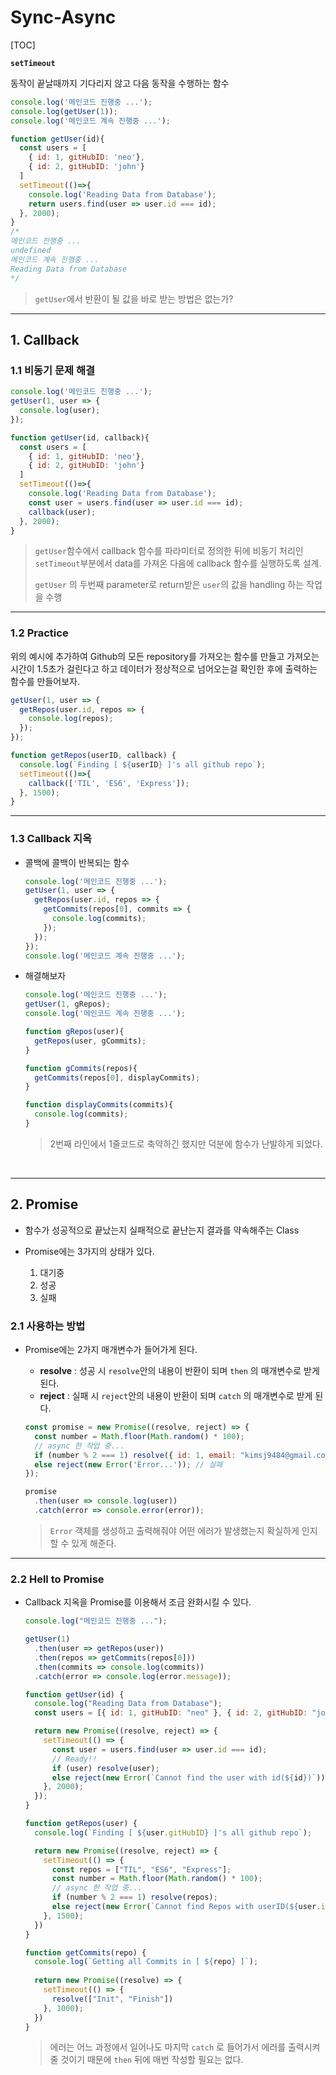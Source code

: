# Sync-Async

[TOC]

**`setTimeout`**

동작이 끝날때까지 기다리지 않고 다음 동작을 수행하는 함수 

```js
console.log('메인코드 진행중 ...');
console.log(getUser(1));
console.log('메인코드 계속 진행중 ...');

function getUser(id){
  const users = [
    { id: 1, gitHubID: 'neo'},
    { id: 2, gitHubID: 'john'}
  ]
  setTimeout(()=>{
    console.log('Reading Data from Database');
    return users.find(user => user.id === id);
  }, 2000);
}
/*
메인코드 진행중 ...
undefined
메인코드 계속 진행중 ...
Reading Data from Database
*/
```

> `getUser`에서 반환이 될 값을 바로 받는 방법은 없는가?

---

## 1. Callback

### 1.1 비동기 문제 해결

```js
console.log('메인코드 진행중 ...');
getUser(1, user => {
  console.log(user);
});

function getUser(id, callback){
  const users = [
    { id: 1, gitHubID: 'neo'},
    { id: 2, gitHubID: 'john'}
  ]
  setTimeout(()=>{
    console.log('Reading Data from Database');
    const user = users.find(user => user.id === id);
    callback(user);
  }, 2000);
}
```

> `getUser`함수에서 callback 함수를 파라미터로 정의한 뒤에 비동기 처리인 `setTimeout`부분에서 data를 가져온 다음에 callback 함수를 실행하도록 설계.
>
> `getUser` 의 두번째 parameter로 return받은 `user`의 값을 handling 하는 작업을 수행

---
### 1.2 Practice

위의 예시에 추가하여 Github의 모든 repository를 가져오는 함수를 만들고 가져오는 시간이 1.5초가 걸린다고 하고 데이터가 정상적으로 넘어오는걸 확인한 후에 출력하는 함수를 만들어보자.

```js
getUser(1, user => {
  getRepos(user.id, repos => {
    console.log(repos);
  });
});

function getRepos(userID, callback) {
  console.log(`Finding [ ${userID} ]'s all github repo`);
  setTimeout(()=>{
    callback(['TIL', 'ES6', 'Express']);
  }, 1500);
}
```

---

### 1.3 Callback 지옥

- 콜백에 콜백이 반복되는 함수

  ```js
  console.log('메인코드 진행중 ...');
  getUser(1, user => {
    getRepos(user.id, repos => {
      getCommits(repos[0], commits => {
        console.log(commits);
      });
    });
  });
  console.log('메인코드 계속 진행중 ...');
  ```


- 해결해보자

  ```js
  console.log('메인코드 진행중 ...');
  getUser(1, gRepos);
  console.log('메인코드 계속 진행중 ...');
  
  function gRepos(user){
    getRepos(user, gCommits);
  }
  
  function gCommits(repos){
    getCommits(repos[0], displayCommits);
  }
  
  function displayCommits(commits){
    console.log(commits);
  }
  ```

  > 2번째 라인에서 1줄코드로 축약하긴 했지만 덕분에 함수가 난발하게 되었다.

​	

---

## 2. Promise

- 함수가 성공적으로 끝났는지 실패적으로 끝난는지 결과를 약속해주는 Class

- Promise에는 3가지의 상태가 있다.

	1. 대기중
	2. 성공
	3. 실패

### 2.1 사용하는 방법

- Promise에는 2가지 매개변수가 들어가게 된다.

  - **resolve** : 성공 시 `resolve`안의 내용이 반환이 되며 `then` 의 매개변수로 받게 된다.
  - **reject** : 실패 시 `reject`안의 내용이 반환이 되며 `catch` 의 매개변수로 받게 된다.

  ```js
  const promise = new Promise((resolve, reject) => {
    const number = Math.floor(Math.random() * 100);
    // async 한 작업 중...
    if (number % 2 === 1) resolve({ id: 1, email: "kimsj9484@gmail.com" });//성공
    else reject(new Error('Error...')); // 실패
  });
  
  promise
    .then(user => console.log(user))
    .catch(error => console.error(error));
  ```

  > `Error` 객체를 생성하고 출력해줘야 어떤 에러가 발생했는지 확실하게 인지할 수 있게 해준다.

---

### 2.2 Hell to Promise

- Callback 지옥을 Promise를 이용해서 조금 완화시킬 수 있다.

  ```js
  console.log("메인코드 진행중 ...");
  
  getUser(1)
    .then(user => getRepos(user))
    .then(repos => getCommits(repos[0]))
    .then(commits => console.log(commits))
    .catch(error => console.log(error.message));
  
  function getUser(id) {
    console.log("Reading Data from Database");
    const users = [{ id: 1, gitHubID: "neo" }, { id: 2, gitHubID: "john" }];
  
    return new Promise((resolve, reject) => {
      setTimeout(() => {
        const user = users.find(user => user.id === id);
        // Ready!!
        if (user) resolve(user);
        else reject(new Error(`Cannot find the user with id(${id})`));
      }, 2000);
    });
  }
  
  function getRepos(user) {
    console.log(`Finding [ ${user.gitHubID} ]'s all github repo`);
  
    return new Promise((resolve, reject) => {
      setTimeout(() => {
        const repos = ["TIL", "ES6", "Express"];
        const number = Math.floor(Math.random() * 100);
        // async 한 작업 중...
        if (number % 2 === 1) resolve(repos);
        else reject(new Error(`Cannot find Repos with userID(${user.id})`));
      }, 1500);
    })
  }
  
  function getCommits(repo) {
    console.log(`Getting all Commits in [ ${repo} ]`);
    
    return new Promise((resolve) => {
      setTimeout(() => {
        resolve(["Init", "Finish"])
      }, 1000);
    })
  }
  ```

  > 에러는 어느 과정에서 일어나도 마지막 `catch` 로 들어가서 에러를 출력시켜줄 것이기 때문에 `then` 뒤에 매번 작성할 필요는 없다.













